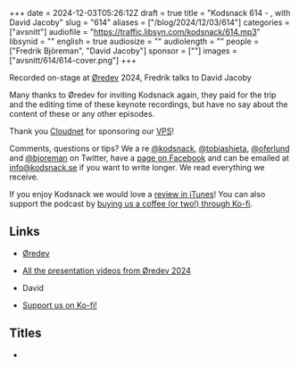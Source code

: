 +++
date = 2024-12-03T05:26:12Z
draft = true
title = "Kodsnack 614 - , with David Jacoby"
slug = "614"
aliases = ["/blog/2024/12/03/614"]
categories = ["avsnitt"]
audiofile = "https://traffic.libsyn.com/kodsnack/614.mp3"
libsynid = ""
english = true
audiosize = ""
audiolength = ""
people = ["Fredrik Björeman", "David Jacoby"]
sponsor = [""]
images = ["avsnitt/614/614-cover.png"]
+++

Recorded on-stage at [Øredev](https://oredev.org/) 2024, Fredrik talks to David Jacoby

Many thanks to Øredev for inviting Kodsnack again, they paid for the trip and the editing time of these keynote recordings, but have no say about the content of these or any other episodes.

Thank you [Cloudnet](http://www.cloudnet.se) for sponsoring our [VPS](http://en.wikipedia.org/wiki/Virtual_private_server)!

Comments, questions or tips? We a	re [@kodsnack](https://www.twitter.com/kodsnack), [@tobiashieta](https://www.twitter.com/tobiashieta), [@oferlund](https://twitter.com/oferlund) and [@bjoreman](https://www.twitter.com/bjoreman) on Twitter, have a [page on Facebook](https://www.facebook.com/kodsnack) and can be emailed at [info@kodsnack.se](mailto:info@kodsnack.se) if you want to write longer. We read everything we receive.

If you enjoy Kodsnack we would love a [review in iTunes](http://itunes.apple.com/se/podcast/kodsnack/id561631498?l=en)! You can also support the podcast by <a href="https://ko-fi.com/kodsnack" rel="payment">buying us a coffee (or two!) through Ko-fi</a>.

## Links ##
* [Øredev](https://oredev.org/)
* [All the presentation videos from Øredev 2024](https://www.youtube.com/playlist?list=PLOUKmSqExtAFpg3krEd6CXr3uIyUgP97b)
* David

* [Support us on Ko-fi!](https://ko-fi.com/kodsnack)

## Titles ##
* 